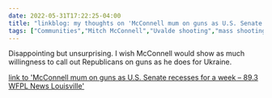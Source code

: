 ---date: 2022-05-31T17:22:25-04:00title: "linkblog: my thoughts on 'McConnell mum on guns as U.S. Senate recesses for a week – 89.3 WFPL News Louisville'"tags: ["Communities","Mitch McConnell","Uvalde shooting","mass shootings","gun violence","gun control"]---Disappointing but unsurprising. I wish McConnell would show as much willingness to call out Republicans on guns as he does for Ukraine. [link to 'McConnell mum on guns as U.S. Senate recesses for a week – 89.3 WFPL News Louisville'](https://wfpl.org/mcconnell-mum-on-guns-as-u-s-senate-recesses-for-a-week/)
